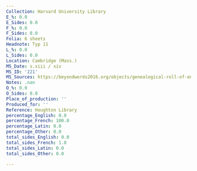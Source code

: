 ```yaml
---
Collection: Harvard University Library
E_%: 0.0
E_Sides: 0.0
F_%: 0.0
F_Sides: 0.0
Folia: 6 sheets
Headnote: Typ 11
L_%: 0.0
L_Sides: 0.0
Location: Cambridge (Mass.)
MS_Date: s.xiii / xiv
MS_ID: '221'
MS_Sources: https://beyondwords2016.org/objects/genealogical-roll-of-english-kings
Notes: .nan
O_%: 0.0
O_Sides: 0.0
Place_of_production: ''
Produced_for: ''
Reference: Houghton Library
percentage_English: 0.0
percentage_French: 100.0
percentage_Latin: 0.0
percentage_Other: 0.0
total_sides_English: 0.0
total_sides_French: 1.0
total_sides_Latin: 0.0
total_sides_Other: 0.0

---
```

